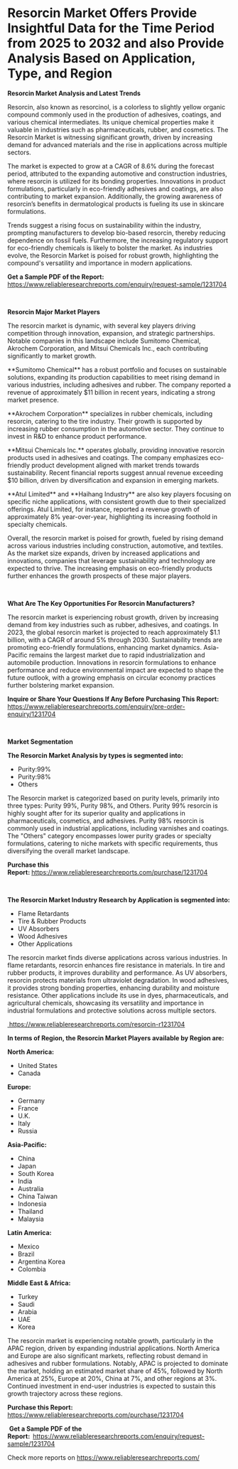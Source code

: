 <p><h1>Resorcin Market Offers Provide Insightful Data for the Time Period from 2025 to 2032 and also Provide Analysis Based on Application, Type, and Region</h1></p><p><strong>Resorcin Market Analysis and Latest Trends</strong></p>
<p><p>Resorcin, also known as resorcinol, is a colorless to slightly yellow organic compound commonly used in the production of adhesives, coatings, and various chemical intermediates. Its unique chemical properties make it valuable in industries such as pharmaceuticals, rubber, and cosmetics. The Resorcin Market is witnessing significant growth, driven by increasing demand for advanced materials and the rise in applications across multiple sectors. </p><p>The market is expected to grow at a CAGR of 8.6% during the forecast period, attributed to the expanding automotive and construction industries, where resorcin is utilized for its bonding properties. Innovations in product formulations, particularly in eco-friendly adhesives and coatings, are also contributing to market expansion. Additionally, the growing awareness of resorcin’s benefits in dermatological products is fueling its use in skincare formulations. </p><p>Trends suggest a rising focus on sustainability within the industry, prompting manufacturers to develop bio-based resorcin, thereby reducing dependence on fossil fuels. Furthermore, the increasing regulatory support for eco-friendly chemicals is likely to bolster the market. As industries evolve, the Resorcin Market is poised for robust growth, highlighting the compound's versatility and importance in modern applications.</p></p>
<p><strong>Get a Sample PDF of the Report:&nbsp;</strong> <a href="https://www.reliableresearchreports.com/enquiry/request-sample/1231704?utm_campaign=3131&utm_medium=2&utm_source=Github&utm_content=ia&utm_term=02042025&utm_id=resorcin">https://www.reliableresearchreports.com/enquiry/request-sample/1231704</a></p>
<p>&nbsp;</p>
<p><strong>Resorcin Major Market Players</strong></p>
<p><p>The resorcin market is dynamic, with several key players driving competition through innovation, expansion, and strategic partnerships. Notable companies in this landscape include Sumitomo Chemical, Akrochem Corporation, and Mitsui Chemicals Inc., each contributing significantly to market growth.</p><p>**Sumitomo Chemical** has a robust portfolio and focuses on sustainable solutions, expanding its production capabilities to meet rising demand in various industries, including adhesives and rubber. The company reported a revenue of approximately $11 billion in recent years, indicating a strong market presence.</p><p>**Akrochem Corporation** specializes in rubber chemicals, including resorcin, catering to the tire industry. Their growth is supported by increasing rubber consumption in the automotive sector. They continue to invest in R&D to enhance product performance.</p><p>**Mitsui Chemicals Inc.** operates globally, providing innovative resorcin products used in adhesives and coatings. The company emphasizes eco-friendly product development aligned with market trends towards sustainability. Recent financial reports suggest annual revenue exceeding $10 billion, driven by diversification and expansion in emerging markets.</p><p>**Atul Limited** and **Haihang Industry** are also key players focusing on specific niche applications, with consistent growth due to their specialized offerings. Atul Limited, for instance, reported a revenue growth of approximately 8% year-over-year, highlighting its increasing foothold in specialty chemicals.</p><p>Overall, the resorcin market is poised for growth, fueled by rising demand across various industries including construction, automotive, and textiles. As the market size expands, driven by increased applications and innovations, companies that leverage sustainability and technology are expected to thrive. The increasing emphasis on eco-friendly products further enhances the growth prospects of these major players.</p></p>
<p>&nbsp;</p>
<p><strong>What Are The Key Opportunities For Resorcin Manufacturers?</strong></p>
<p><p>The resorcin market is experiencing robust growth, driven by increasing demand from key industries such as rubber, adhesives, and coatings. In 2023, the global resorcin market is projected to reach approximately $1.1 billion, with a CAGR of around 5% through 2030. Sustainability trends are promoting eco-friendly formulations, enhancing market dynamics. Asia-Pacific remains the largest market due to rapid industrialization and automobile production. Innovations in resorcin formulations to enhance performance and reduce environmental impact are expected to shape the future outlook, with a growing emphasis on circular economy practices further bolstering market expansion.</p></p>
<p><strong>Inquire or Share Your Questions If Any Before Purchasing This Report:</strong> <a href="https://www.reliableresearchreports.com/enquiry/pre-order-enquiry/1231704?utm_campaign=3131&utm_medium=2&utm_source=Github&utm_content=ia&utm_term=02042025&utm_id=resorcin">https://www.reliableresearchreports.com/enquiry/pre-order-enquiry/1231704</a></p>
<p>&nbsp;</p>
<p><strong>Market Segmentation</strong></p>
<p><strong>The Resorcin Market Analysis by types is segmented into:</strong></p>
<p><ul><li>Purity:99%</li><li>Purity:98%</li><li>Others</li></ul></p>
<p><p>The Resorcin market is categorized based on purity levels, primarily into three types: Purity 99%, Purity 98%, and Others. Purity 99% resorcin is highly sought after for its superior quality and applications in pharmaceuticals, cosmetics, and adhesives. Purity 98% resorcin is commonly used in industrial applications, including varnishes and coatings. The "Others" category encompasses lower purity grades or specialty formulations, catering to niche markets with specific requirements, thus diversifying the overall market landscape.</p></p>
<p><strong>Purchase this Report:&nbsp;</strong><a href="https://www.reliableresearchreports.com/purchase/1231704?utm_campaign=3131&utm_medium=2&utm_source=Github&utm_content=ia&utm_term=02042025&utm_id=resorcin">https://www.reliableresearchreports.com/purchase/1231704</a></p>
<p>&nbsp;</p>
<p><strong>The Resorcin Market Industry Research by Application is segmented into:</strong></p>
<p><ul><li>Flame Retardants</li><li>Tire & Rubber Products</li><li>UV Absorbers</li><li>Wood Adhesives</li><li>Other Applications</li></ul></p>
<p><p>The resorcin market finds diverse applications across various industries. In flame retardants, resorcin enhances fire resistance in materials. In tire and rubber products, it improves durability and performance. As UV absorbers, resorcin protects materials from ultraviolet degradation. In wood adhesives, it provides strong bonding properties, enhancing durability and moisture resistance. Other applications include its use in dyes, pharmaceuticals, and agricultural chemicals, showcasing its versatility and importance in industrial formulations and protective solutions across multiple sectors.</p></p>
<p><a href="https://www.reliableresearchreports.com/resorcin-r1231704?utm_campaign=3131&utm_medium=2&utm_source=Github&utm_content=ia&utm_term=02042025&utm_id=resorcin">&nbsp;https://www.reliableresearchreports.com/resorcin-r1231704</a></p>
<p><strong>In terms of Region, the Resorcin Market Players available by Region are:</strong></p>
<p>
    <p> <strong> North America: </strong>
        <ul>
            <li>United States</li>
            <li>Canada</li>
        </ul>
        </p> 
    <p> <strong> Europe: </strong>
        <ul>
            <li>Germany</li>
            <li>France</li>
            <li>U.K.</li>
            <li>Italy</li>
            <li>Russia</li>
        </ul>
        </p> 
    <p> <strong> Asia-Pacific: </strong>
        <ul>
            <li>China</li>
            <li>Japan</li>
            <li>South Korea</li>
            <li>India</li>
            <li>Australia</li>
            <li>China Taiwan</li>
            <li>Indonesia</li>
            <li>Thailand</li>
            <li>Malaysia</li>
        </ul>
        </p> 
    <p> <strong> Latin America: </strong>
        <ul>
            <li>Mexico</li>
            <li>Brazil</li>
            <li>Argentina Korea</li>
            <li>Colombia</li>
        </ul>
        </p> 
    <p> <strong> Middle East & Africa: </strong>
        <ul>
            <li>Turkey</li>
            <li>Saudi</li>
            <li>Arabia</li>
            <li>UAE</li>
            <li>Korea</li>
        </ul>
    </p>
    </p>
<p><p>The resorcin market is experiencing notable growth, particularly in the APAC region, driven by expanding industrial applications. North America and Europe are also significant markets, reflecting robust demand in adhesives and rubber formulations. Notably, APAC is projected to dominate the market, holding an estimated market share of 45%, followed by North America at 25%, Europe at 20%, China at 7%, and other regions at 3%. Continued investment in end-user industries is expected to sustain this growth trajectory across these regions.</p></p>
<p><strong>Purchase this Report: </strong><a href="https://www.reliableresearchreports.com/purchase/1231704?utm_campaign=3131&utm_medium=2&utm_source=Github&utm_content=ia&utm_term=02042025&utm_id=resorcin">https://www.reliableresearchreports.com/purchase/1231704</a></p>
<p>&nbsp;<strong>Get a Sample PDF of the Report:&nbsp;&nbsp;</strong><a href="https://www.reliableresearchreports.com/enquiry/request-sample/1231704?utm_campaign=3131&utm_medium=2&utm_source=Github&utm_content=ia&utm_term=02042025&utm_id=resorcin">https://www.reliableresearchreports.com/enquiry/request-sample/1231704</a></p>
<p><strong></strong></p>
<p>Check more reports on <a href="https://www.reliableresearchreports.com/?utm_campaign=3131&utm_medium=2&utm_source=Github&utm_content=ia&utm_term=02042025&utm_id=resorcin">https://www.reliableresearchreports.com/</a></p>